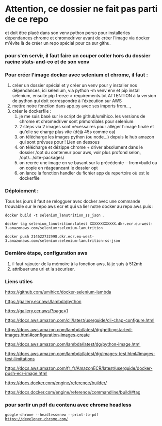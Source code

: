 # Attention, ce dossier ne fait pas parti de ce repo 
et doit être placé dans son venv python perso pour installerles dépendances chrome et chromedriver avant de créer l'image via docker m'évite là de créer un repo spécial pour ca sur githu.

### pour s'en servir, il faut faire un couper coller hors du dossier racine stats-and-co et de son venv



### Pour créer l'image docker avec selenium et chrome, il faut :
1. créer un dossier spécial et y créer un venv pour y installer nos dépendances, ici selenium, 
    via python -m venv env et pip install selenium, ensuite pip freeze > requirements.txt
    ATTENTION à la version de python qui doit correspondre à l'éxécution sur AWS
2. mettre notre fonction dans app.py avec ses imports from...,
3. créer le dockerfile :
    1. je me suis basé sur le script de github/umihico. les versions de chrome et chromedriver sont primordiales pour selenium
    2. 2 steps via 2 images sont nécessaires pour alléger l'image finale et qu'elle se charge plus vite (déjà 45s comme ca)
    3. on télécharge les images python (ou node...) depuis le hub amazon qui sont prévues pour ! Lien en dessous
    4. on télécharge et dézippe chrome + driver absolument dans le dossier /opt du conteneur pour aws, voir plus profond selon, /opt/.../site-packages/
    5. on recrée une image en se basant sur la précédente --from=build ou on copie en réageancant le dossier opt
    6. on lance la fonction handler du fichier app du repertoire où est le dockerfile


### Déploiement :
Tous les jours il faut se relogguer avec docker avec une commande trouvable sur le repo aws ecr et qui va lier notre docker au repo aws puis :
```
docker build -t selenium_lanutrition_ss_json .

docker tag selenium_lanutrition:latest XXXXXXXXXXXX.dkr.ecr.eu-west-3.amazonaws.com/selenium:selenium-lanutrition

docker push 214622732998.dkr.ecr.eu-west-3.amazonaws.com/selenium:selenium-lanutrition-ss-json
```

### Dernière étape, configuration aws
1. il faut rajouter de la mémoire à la fonction aws, là je suis à 512mb 
3. attribuer une url et la sécuriser.



### Liens utiles
https://github.com/umihico/docker-selenium-lambda

https://gallery.ecr.aws/lambda/python 

https://gallery.ecr.aws/?page=1

https://docs.aws.amazon.com/cli/latest/userguide/cli-chap-configure.html

https://docs.aws.amazon.com/lambda/latest/dg/gettingstarted-images.html#configuration-images-create

https://docs.aws.amazon.com/lambda/latest/dg/python-image.html

https://docs.aws.amazon.com/lambda/latest/dg/images-test.html#images-test-limitations

https://docs.aws.amazon.com/fr_fr/AmazonECR/latest/userguide/docker-push-ecr-image.html

https://docs.docker.com/engine/reference/builder/  

https://docs.docker.com/engine/reference/commandline/build/#tag  


### pour sortir un pdf du contenu avec chrome headless
<code>google-chrome --headless=new --print-to-pdf https://developer.chrome.com/</code>